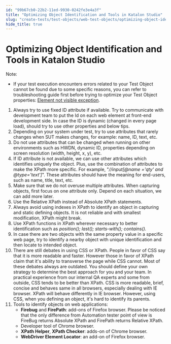 ```yaml
---
id: "99b67cb0-22b2-11ed-9930-0242fe3e4a3f"
title: "Optimizing Object Identification and Tools in Katalon Studio"
slug: "create-tests/test-objects/web-test-objects/optimizing-object-identification-and-tools-in-katalon-studio"
hide_title: true
---
```


# <a id="id" class="anchor_top_offset"/><a id="ariaid-title1" class="anchor_top_offset"/>Optimizing Object Identification and Tools in <span xmlns="http://www.w3.org/1999/xhtml" className="ph">Katalon Studio</span> 

<div xmlns="http://www.w3.org/1999/xhtml" className="note note note_note"><span className="note__title">Note:</span> 
  <ul className="ul"><li className="li"> If your test execution encounters errors related to your Test Object cannot be found due to some specific reasons, you can refer to troubleshooting guide first before trying to optimize your Test Object properties: <a className="xref" href="/create-tests/troubleshooting-for-test-creation/troubleshoot-web-automated-testing/element-not-visible-exception">Element not visible exception</a>.</li></ul>
</div>
<ol xmlns="http://www.w3.org/1999/xhtml" className="ol"><li className="li">Always try to use fixed ID attribute if available. Try to communicate with development team to put the Id on each web element at front-end development side. In case the ID is dynamic (changed in every page load), should try to use other properties and below tips.</li><li className="li">Depending on your system under test, try to use attributes that rarely changes when SUT makes changes, for example: name, ID, text, etc.</li><li className="li">Do not use attributes that can be changed when running on other environments such as HWDN, dynamic ID, properties depending on screen resolution (width, height, x, y), etc.</li><li className="li">If ID attribute is not available, we can use other attributes which identifies uniquely the object. Plus, use the combination of attributes to make the XPath more specific. For example, "<em className="ph i">//input[@name ='qty' and @type='text']</em>". These attributes should have the meaning for end-users, such as name, title, text, etc.</li><li className="li">Make sure that we do not overuse multiple attributes. When capturing objects, first focus on one attribute only. Depend on each situation,  we can add more later.</li><li className="li">Use the Relative XPath instead of Absolute XPath statements.</li><li className="li">Always avoid using indexes in XPath to identify an object in capturing and static defining objects. It is not reliable and with smallest modification, XPath might break.</li><li className="li">Use XPath functions in XPath wherever necessary to better identification such as <em className="ph i">position(); last(); starts-with(); contains().</em></li><li className="li">In case there are two objects with the same property value in a specific web page, try to identify a nearby object with unique identification and then locate to intended object.</li><li className="li">There are still debates in using CSS or XPath. People in favor of CSS say that it is more readable and faster. However those in favor of XPath claim that it's ability to transverse the page while CSS cannot. Most of these debates always are outdated. You should define your own strategy to determine the best approach for you and your team. In practical experience from our internal QA experts and some from outside, CSS tends to be better than XPath. CSS is more readable, brief, concise and behaves same in all browsers, especially dealing with IE browser. XPath will behave differently in IE browser. However, using CSS, when you defining an object, it's hard to identify its parents.</li><li className="li">Tools to identify objects on web applications: <ul className="ul"><li className="li"><strong className="ph b">Firebug</strong> and <strong className="ph b">FirePath</strong>: add-ons of Firefox browser. Please be noticed that the only difference from Automation tester point of view is FireBug returns Absolute XPath and FirePath returns Relative XPath.</li><li className="li">Developer tool of Chrome browser.</li><li className="li"><strong className="ph b">XPath Helper</strong>, <strong className="ph b">XPath Checker</strong>: adds-on of Chrome browser.</li><li className="li"><strong className="ph b">WebDriver Element Locator</strong>: an add-on of Firefox browser.</li></ul>   </li></ol> 
